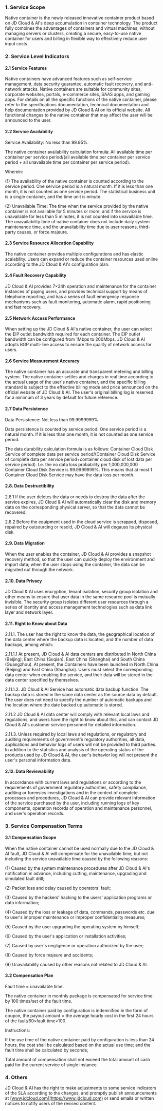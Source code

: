 ### 1. Service Scope

Native container is the newly released innovative container product based on JD Cloud & AI's deep accumulation in container technology. The product fully combines the advantages of containers and virtual machines, without managing servers or clusters, creating a secure, easy-to-use native container for users and billing in flexible way to effectively reduce user input costs.

### 2. Service Level Indicators

#### 2.1 Service Features

Native containers have advanced features such as self-service management, data security guarantee, automatic fault recovery, and anti-network attacks. Native containers are suitable for community sites, corporate websites, portals, e-commerce sites, SAAS apps, and gaming apps. For details on all the specific functions of the native container, please refer to the specifications documentation, technical documentation and help documentation provided by JD Cloud & AI on its official website. All functional changes to the native container that may affect the user will be announced to the user.

#### 2.2 Service Availability

Service Availability: No less than 99.95%.

The native container availability calculation formula: All available time per container per service period/(all available time per container per service period + all unavailable time per container per service period). 

Wherein:

(1) The availability of the native container is counted according to the service period. One service period is a natural month. If it is less than one month, it is not counted as one service period. The statistical business unit is a single container, and the time unit is minute.

(2) Unavailable Time: The time when the service provided by the native container is not available for 5 minutes or more, and if the service is unavailable for less than 5 minutes, it is not counted into unavailable time. The unavailability time of native container does not include daily system maintenance time, and the unavailability time due to user reasons, third-party causes, or force majeure.

#### 2.3 Service Resource Allocation Capability

The native container provides multiple configurations and has elastic scalability. Users can expand or reduce the container resources used online according to the JD Cloud & AI's configuration plan.

#### 2.4 Fault Recovery Capability

JD Cloud & AI provides 7×24h operation and maintenance for the container instances of paying users, and provides technical support by means of telephone reporting, and has a series of fault emergency response mechanisms such as fault monitoring, automatic alarm, rapid positioning and fast recovery.

#### 2.5 Network Access Performance

When setting up the JD Cloud & AI's native container, the user can select the EIP outlet bandwidth required for each container. The EIP outlet bandwidth can be configured from 1Mbps to 200Mbps. JD Cloud & AI adopts BGP multi-line access to ensure the quality of network access for users.

#### 2.6 Service Measurement Accuracy

The native container has an accurate and transparent metering and billing system. The native container settles and charges in real time according to the actual usage of the user's native container, and the specific billing standard is subject to the effective billing mode and price announced on the official website of JD Cloud & AI. The user's original billing log is reserved for a minimum of 3 years by default for future reference.

#### 2.7 Data Persistence

Data Persistence: Not less than 99.9999999% 

Data persistence is counted by service period. One service period is a natural month. If it is less than one month, it is not counted as one service period.

The data durability calculation formula is as follows: Container Cloud Disk Service of complete data per service period/(Container Cloud Disk Service of complete data per service period+container cloud disk of lost data per service period). I.e. the no data loss probability per 1,000,000,000 Container Cloud Disk Service is 99.9999999%. This means that at most 1 Container Cloud Disk Service may have the data loss per month.

#### 2.8. Data Destructibility

2.8.1 If the user deletes the data or needs to destroy the data after the service expires, JD Cloud & AI will automatically clear the disk and memory data on the corresponding physical server, so that the data cannot be recovered.

2.8.2 Before the equipment used in the cloud service is scrapped, disposed, repaired by outsourcing or resold, JD Cloud & AI will degauss its physical disk.

#### 2.9. Data Migration

When the user enables the container, JD Cloud & AI provides a snapshot recovery method, so that the user can quickly deploy the environment and import data; when the user stops using the container, the data can be migrated out through the network.

#### 2.10. Data Privacy

JD Cloud & AI uses encryption, tenant isolation, security group isolation and other means to ensure that user data in the same resource pool is mutually invisible. The security group isolates different user resources through a series of identity and access management technologies such as data link layer and network layer.

#### 2.11. Right to Know about Data

2.11.1. The user has the right to know the data, the geographical location of the data center where the backup data is located, and the number of data backups, among which:

2.11.1.1 At present, JD Cloud & AI data centers are distributed in North China (Beijing), East China (Suqian), East China (Shanghai) and South China (Guangzhou). At present, the Containers have been launched in North China (Beijing) and East China (Shanghai). Users must select the corresponding data center when enabling the service, and their data will be stored in the data center specified by themselves.

2.11.1.2. JD Cloud & AI Service has automatic data backup function. The backup data is stored in the same data center as the source data by default. The user does not need to specify the number of automatic backups and the location where the date backed up automatic is stored.

2.11.2 JD Cloud & AI data center will comply with relevant local laws and regulations, and users have the right to know about this, and can contact JD Cloud & AI's customer service personnel for detailed information.

2.11.3. Unless required by local laws and regulations, or regulatory and auditing requirements of government's regulatory authorities, all data, applications and behavior logs of users will not be provided to third parties. In addition to the statistics and analysis of the operating status of the products used by JD Cloud & AI, the user's behavior log will not present the user's personal information data.

#### 2.12. Data Reviewability

In accordance with current laws and regulations or according to the requirements of government regulatory authorities, safety compliance, auditing or forensics investigations and in the context of complete processes and procedures, JD Cloud & AI can provide relevant information of the service purchased by the user, including running logs of key components, operation records of operation and maintenance personnel, and user's operation records.

### 3. Service Compensation Terms

#### 3.1 Compensation Scope

When the native container cannot be used normally due to the JD Cloud & AI fault, JD Cloud & AI will compensate for the unavailable time, but not including the service unavailable time caused by the following reasons:

(1) Caused by the system maintenance procedures after JD Cloud & AI's notification in advance, including cutting, maintenance, upgrading and simulated fault drill;

(2) Packet loss and delay caused by operators' fault;

(3) Caused by the hackers' hacking to the users' application programs or data information;

(4) Caused by the loss or leakage of data, commands, passwords etc. due to user's improper maintenance or improper confidentiality measures;

(5) Caused by the user upgrading the operating system by himself;

(6) Caused by the user's application or installation activities;

(7) Caused by user's negligence or operation authorized by the user;

(8) Caused by force majeure and accidents;

(9) Unavailability caused by other reasons not related to JD Cloud & AI.

#### 3.2 Compensation Plan

Fault time = unavailable time.

The native container in monthly package is compensated for service time by 100 times/set of the fault time.

The native container paid by configuration is indemnified in the form of coupon, the payout amount = the average hourly cost in the first 24 hours of the fault/60×fault time×100.

Instructions:

If the use time of the native container paid by configuration is less than 24 hours, the cost shall be calculated based on the actual use time; and the fault time shall be calculated by seconds;

Total amount of compensation shall not exceed the total amount of cash paid for the current service of single instance.

### 4. Others

JD Cloud & AI has the right to make adjustments to some service indicators of the SLA according to the changes, and promptly publish announcements at [www.jdcloud.com](https://www.jdcloud.com) or send emails or written notices to notify users of the revised content.
